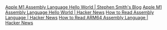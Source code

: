[Apple M1 Assembly Language Hello World | Stephen Smith's Blog](https://smist08.wordpress.com/2021/01/08/apple-m1-assembly-language-hello-world/)
	[Apple M1 Assembly Language Hello World | Hacker News](https://news.ycombinator.com/item?id=25786236)
[How to Read Assembly Language | Hacker News](https://news.ycombinator.com/item?id=26311722)
[How to Read ARM64 Assembly Language | Hacker News](https://news.ycombinator.com/item?id=26461054)
